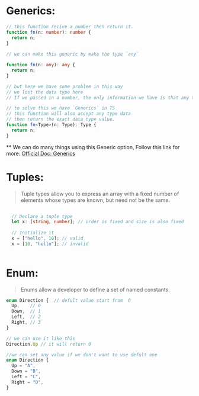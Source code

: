 #  Generics:

```typescript
// this function recive a number then return it. 
function fn(n: number): number {  
  return n;
}
 
// we can make this generic by make the type `any`

function fn(n: any): any {  
  return n;
}

// but here we have some problem in this way
// we lost the data type here 
// If we passed in a number, the only information we have is that any type could be returned.

// to solve this we have `Generics` in TS
// this function will also accept any type data
// then return the exact data type value. 
function fn<Type>(n: Type): Type {
  return n;
}

```
** We can do many things using this Generic option, Follow this link for more: [Official Doc: Generics](https://www.typescriptlang.org/docs/handbook/2/generics.html)



# Tuples:

> Tuple types allow you to express an array with a fixed number of elements whose types are known, but need not be the same.

```typescript
  
  // Declare a tuple type
  let x: [string, number]; // order is fixed and size is also fixed
  
  // Initialize it
  x = ["hello", 10]; // valid
  x = [10, "hello"]; // invalid
  
```


# Enum: 

> Enums allow a developer to define a set of named constants.

```typescript
enum Direction {  // defult value start from  0 
  Up,    // 0
  Down,  // 1
  Left,  // 2
  Right, // 3
}

// we can use it like this
Direction.Up // it will return 0

//we can set any value if we don't want to use defult one
enum Direction {
  Up = "A",
  Down = "B",
  Left = "C",
  Right = "D",
}

```




